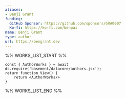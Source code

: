 ```yaml
---
aliases:
- Benji Grant
funding:
  GitHub Sponsor: https://github.com/sponsors/GRA0007
  Ko-fi: https://ko-fi.com/benpai
name: Benji Grant
type: author
url: https://bengrant.dev
---
```



%% WORKS_LIST_START %%

```datacorejsx
const { AuthorWorks } = await dc.require('basement/datacore/authors.jsx');
return function View() {
    return <AuthorWorks/>
}
```
%% WORKS_LIST_END %%